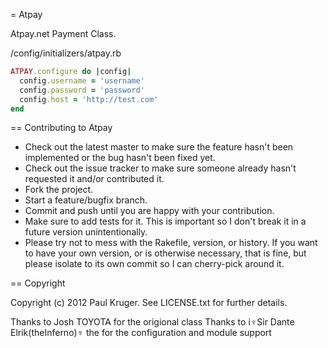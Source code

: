 = Atpay

Atpay.net Payment Class.

/config/initializers/atpay.rb

```ruby
ATPAY.configure do |config|
  config.username = 'username'
  config.password = 'password'
  config.host = 'http://test.com'
end
```
== Contributing to Atpay
 
* Check out the latest master to make sure the feature hasn't been implemented or the bug hasn't been fixed yet.
* Check out the issue tracker to make sure someone already hasn't requested it and/or contributed it.
* Fork the project.
* Start a feature/bugfix branch.
* Commit and push until you are happy with your contribution.
* Make sure to add tests for it. This is important so I don't break it in a future version unintentionally.
* Please try not to mess with the Rakefile, version, or history. If you want to have your own version, or is otherwise necessary, that is fine, but please isolate to its own commit so I can cherry-pick around it.

== Copyright

Copyright (c) 2012 Paul Kruger. See LICENSE.txt for further details.

Thanks to Josh TOYOTA for the origional class
Thanks to i♆Sir Dante Elrik(theInferno)♆ the  for the configuration and module support
